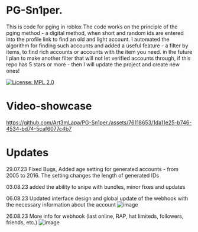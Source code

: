 # PG-Sn1per.
This is code for pging in roblox
The code works on the principle of the pging method - a digital method, when short and random ids are entered into the profile link to find an old and light account. I automated the algorithm for finding such accounts and added a useful feature - a filter by items, to find rich accounts or accounts with the item you need.
in the future I plan to make another filter that will not let verified accounts through, if this repo has 5 stars or more - then I will update the project and create new ones!

[![License: MPL 2.0](https://img.shields.io/badge/License-MPL_2.0-brightgreen.svg)](https://opensource.org/licenses/MPL-2.0)
# Video-showcase
https://github.com/Art3mLapa/PG-Sn1per./assets/76118653/1da11e25-b746-4534-bd74-5caf6077c4b7
# Updates
29.07.23
Fixed Bugs, Added age setting for generated accounts - from 2005 to 2016. The setting changes the length of generated IDs

03.08.23
added the ability to snipe with bundles, minor fixes and updates

06.08.23
Updated interface design and global update of the webhook with the necessary information about the account
![image](https://github.com/Art3mLapa/PG-Sn1per./assets/76118653/ee10e7ba-d695-4264-9404-5e439ad26482)

26.08.23
More info for webhook (last online, RAP, hat limiteds, followers, friends, etc.)
![image](https://github.com/Art3mLapa/PG-Sn1per./assets/76118653/dd2318e3-10f1-483a-a56f-c105979f3445)
